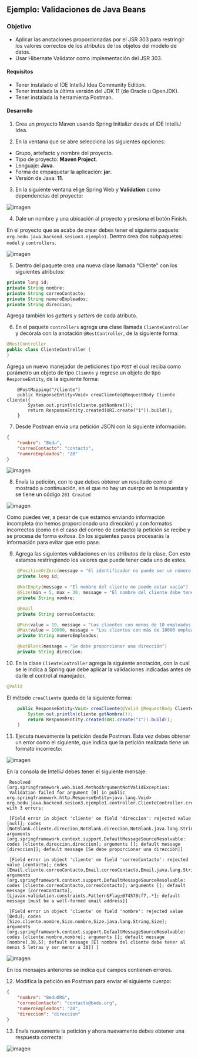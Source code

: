 ## Ejemplo: Validaciones de Java Beans

### Objetivo
- Aplicar las anotaciones proporcionadas por el JSR 303 para restringir los valores correctos de los atributos de los objetos del modelo de datos.
- Usar Hibernate Validator como implementación del JSR 303.

#### Requisitos
- Tener instalado el IDE IntelliJ Idea Community Edition.
- Tener instalada la última versión del JDK 11 (de Oracle u OpenJDK).
- Tener instalada la herramienta Postman.

#### Desarrollo

1. Crea un proyecto Maven usando Spring Initializr desde el IDE IntelliJ Idea.

2. En la ventana que se abre selecciona las siguientes opciones:
- Grupo, artefacto y nombre del proyecto. 
- Tipo de proyecto: **Maven Project**. 
- Lenguaje: **Java**. 
- Forma de empaquetar la aplicación: **jar**. 
- Versión de Java: **11**.

3. En la siguiente ventana elige Spring Web y **Validation** como dependencias del proyecto:

![imagen](img/img_01.png)

4. Dale un nombre y una ubicación al proyecto y presiona el botón Finish.

En el proyecto que se acaba de crear debes tener el siguiente paquete: `org.bedu.java.backend.sesion3.ejemplo1`. Dentro crea dos subpaquetes: `model` y `controllers`.

![imagen](img/img_02.png)

5. Dentro del paquete crea una nueva clase llamada "Cliente" con los siguientes atributos:

```java
private long id;
private String nombre;
private String correoContacto;
private String numeroEmpleados;
private String direccion;
```

Agrega también los *getter*s y *setter*s de cada atributo.

6. En el paquete `controllers` agrega una clase llamada `ClienteController` y decórala con la anotación `@RestController`, de la siguiente forma:

```java
@RestController
public class ClienteController {
}
```

Agrega un nuevo manejador de peticiones tipo `POST` el cual reciba como parámetro un objeto de tipo `Cliente` y regrese un objeto de tipo `ResponseEntity`, de la siguiente forma:

```
    @PostMapping("/cliente")
    public ResponseEntity<Void> creaCliente(@RequestBody Cliente cliente){
        System.out.println(cliente.getNombre());
        return ResponseEntity.created(URI.create("1")).build();
    }
```

7. Desde Postman envía una petición JSON con la siguiente información:

```json
{
    "nombre": "Bedu",
    "correoContacto": "contacto",
    "numeroEmpleados": "20"
}
```

![imagen](img/img_03.png)


8. Envía la petición, con lo que debes obtener un resultado como el mostrado a continuación, en el que no hay un cuerpo en la respuesta y se tiene un código `201 Created`

![imagen](img/img_04.png)

Como puedes ver, a pesar de que estamos enviando información incompleta (no hemos proporcionado una dirección) y con formatos incorrectos (como en el caso del correo de contacto) la petición se recibe y se procesa de forma exitosa. En los siguientes pasos procesarás la información para evitar que esto pase.

9. Agrega las siguientes validaciones en los atributos de la clase. Con esto estamos restringiendo los valores que puede tener cada uno de estos.

```java
    @PositiveOrZero(message = "El identificador no puede ser un número negativo")
    private long id;

    @NotEmpty(message = "El nombre del cliente no puede estar vacío")
    @Size(min = 5, max = 30, message = "El nombre del cliente debe tener al menos 5 letras y ser menor a 30")
    private String nombre;

    @Email
    private String correoContacto;

    @Min(value = 10, message = "Los clientes con menos de 10 empleados no son válidos")
    @Max(value = 10000, message = "Los clientes con más de 10000 empleados no son válidos")
    private String numeroEmpleados;

    @NotBlank(message = "Se debe proporcionar una dirección")
    private String direccion;
```

10. En la clase `ClienteController` agrega la siguiente anotación, con la cual se le indica a Spring que debe aplicar la validaciones indicadas antes de darle el control al manejador. 

```java
@Valid
```

El método `creaCliente` queda de la siguiente forma:

```java
    public ResponseEntity<Void> creaCliente(@Valid @RequestBody Cliente cliente){
        System.out.println(cliente.getNombre());
        return ResponseEntity.created(URI.create("1")).build();
    }
```

11. Ejecuta nuevamente la petición desde Postman. Esta vez debes obtener un error como el siguiente, que indica que la petición realizada tiene un formato incorrecto:

![imagen](img/img_05.png)

En la consola de IntelliJ debes tener el siguiente mensaje:

```
 Resolved [org.springframework.web.bind.MethodArgumentNotValidException: 
 Validation failed for argument [0] in public org.springframework.http.ResponseEntity<java.lang.Void> org.bedu.java.backend.sesion3.ejemplo1.controller.ClienteController.creaCliente(org.bedu.java.backend.sesion3.ejemplo1.model.Cliente) with 3 errors: 
 
 [Field error in object 'cliente' on field 'direccion': rejected value [null]; codes [NotBlank.cliente.direccion,NotBlank.direccion,NotBlank.java.lang.String,NotBlank]; arguments [org.springframework.context.support.DefaultMessageSourceResolvable: codes [cliente.direccion,direccion]; arguments []; default message [direccion]]; default message [Se debe proporcionar una dirección]] 
 
 [Field error in object 'cliente' on field 'correoContacto': rejected value [contacto]; codes [Email.cliente.correoContacto,Email.correoContacto,Email.java.lang.String,Email]; arguments [org.springframework.context.support.DefaultMessageSourceResolvable: codes [cliente.correoContacto,correoContacto]; arguments []; default message [correoContacto],[Ljavax.validation.constraints.Pattern$Flag;@74570cf7,.*]; default message [must be a well-formed email address]] 
 
 [Field error in object 'cliente' on field 'nombre': rejected value [Bedu]; codes [Size.cliente.nombre,Size.nombre,Size.java.lang.String,Size]; arguments [org.springframework.context.support.DefaultMessageSourceResolvable: codes [cliente.nombre,nombre]; arguments []; default message [nombre],30,5]; default message [El nombre del cliente debe tener al menos 5 letras y ser menor a 30]] ]

```
![imagen](img/img_06.png)

En los mensajes anteriores se indica qué campos contienen errores.

12. Modifica la petición en Postman para enviar el siguiente cuerpo:

```json
{
    "nombre": "BeduORG",
    "correoContacto": "contacto@bedu.org",
    "numeroEmpleados": "20",
    "direccion": "direccion"
}
```

13. Envía nuevamente la petición y ahora nuevamente debes obtener una respuesta correcta:

![imagen](img/img_07.png)
